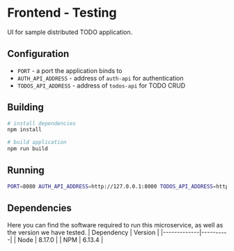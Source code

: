 # Frontend - Testing

UI for sample distributed TODO application.

## Configuration
- `PORT` - a port the application binds to 
- `AUTH_API_ADDRESS` - address of `auth-api` for authentication
- `TODOS_API_ADDRESS` - address of `todos-api` for TODO CRUD

## Building

``` bash
# install dependencies
npm install

# build application
npm run build
```

## Running

``` bash
PORT=8080 AUTH_API_ADDRESS=http://127.0.0.1:8000 TODOS_API_ADDRESS=http://127.0.0.1:8082 npm start
```

## Dependencies
Here you can find the software required to run this microservice, as well as the version we have tested. 
|  Dependency | Version  |
|-------------|----------|
| Node        | 8.17.0   |
| NPM         | 6.13.4   |
